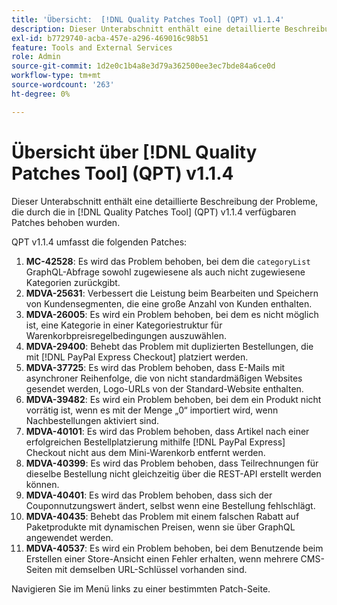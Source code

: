 ```yaml
---
title: 'Übersicht:  [!DNL Quality Patches Tool] (QPT) v1.1.4'
description: Dieser Unterabschnitt enthält eine detaillierte Beschreibung der Probleme, die durch die in Version 1.1.4  [!DNL Quality Patches Tool]  Patches behoben wurden.
exl-id: b7729740-acba-457e-a296-469016c98b51
feature: Tools and External Services
role: Admin
source-git-commit: 1d2e0c1b4a8e3d79a362500ee3ec7bde84a6ce0d
workflow-type: tm+mt
source-wordcount: '263'
ht-degree: 0%

---
```


# Übersicht über [!DNL Quality Patches Tool] (QPT) v1.1.4

Dieser Unterabschnitt enthält eine detaillierte Beschreibung der Probleme, die durch die in [!DNL Quality Patches Tool] (QPT) v1.1.4 verfügbaren Patches behoben wurden.

QPT v1.1.4 umfasst die folgenden Patches:

1. **MC-42528**: Es wird das Problem behoben, bei dem die `categoryList` GraphQL-Abfrage sowohl zugewiesene als auch nicht zugewiesene Kategorien zurückgibt.
1. **MDVA-25631**: Verbessert die Leistung beim Bearbeiten und Speichern von Kundensegmenten, die eine große Anzahl von Kunden enthalten.
1. **MDVA-26005**: Es wird ein Problem behoben, bei dem es nicht möglich ist, eine Kategorie in einer Kategoriestruktur für Warenkorbpreisregelbedingungen auszuwählen.
1. **MDVA-29400**: Behebt das Problem mit duplizierten Bestellungen, die mit [!DNL PayPal Express Checkout] platziert werden.
1. **MDVA-37725**: Es wird das Problem behoben, dass E-Mails mit asynchroner Reihenfolge, die von nicht standardmäßigen Websites gesendet werden, Logo-URLs von der Standard-Website enthalten.
1. **MDVA-39482**: Es wird ein Problem behoben, bei dem ein Produkt nicht vorrätig ist, wenn es mit der Menge „0“ importiert wird, wenn Nachbestellungen aktiviert sind.
1. **MDVA-40101**: Es wird das Problem behoben, dass Artikel nach einer erfolgreichen Bestellplatzierung mithilfe [!DNL PayPal Express] Checkout nicht aus dem Mini-Warenkorb entfernt werden.
1. **MDVA-40399**: Es wird das Problem behoben, dass Teilrechnungen für dieselbe Bestellung nicht gleichzeitig über die REST-API erstellt werden können.
1. **MDVA-40401**: Es wird das Problem behoben, dass sich der Couponnutzungswert ändert, selbst wenn eine Bestellung fehlschlägt.
1. **MDVA-40435**: Behebt das Problem mit einem falschen Rabatt auf Paketprodukte mit dynamischen Preisen, wenn sie über GraphQL angewendet werden.
1. **MDVA-40537**: Es wird ein Problem behoben, bei dem Benutzende beim Erstellen einer Store-Ansicht einen Fehler erhalten, wenn mehrere CMS-Seiten mit demselben URL-Schlüssel vorhanden sind.

Navigieren Sie im Menü links zu einer bestimmten Patch-Seite.
